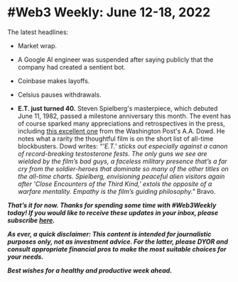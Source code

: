 # #Web3 Weekly: June 12-18, 2022

<!--

Technical and economic decentralization are inseparable.

Riff on Last Week Tonight coverage of tech monopolies: https://www.youtube.com/watch?v=jXf04bhcjbg

-->

The latest headlines:

- Market wrap. <!-- A crazy week. Fed meeting. S&P tips into bear market. Big crypto losses, including a dip in global market cap below $1T. NYT op-ed on why Fed is to blame for inflation: https://www.nytimes.com/2022/06/11/opinion/fed-federal-reserve-inflation-democrats.html -->

- A Google AI engineer was suspended after saying publicly that the company had created a sentient bot. <!-- https://www.washingtonpost.com/technology/2022/06/11/google-ai-lamda-blake-lemoine/ -->

- Coinbase makes layoffs. <!-- Joins peers like Gemini, Crypto.com, and BlockFi. Need a link... -->

- Celsius pauses withdrawals.

- **E.T. just turned 40.** Steven Spielberg's masterpiece, which debuted June 11, 1982, passed a milestone anniversary this month. The event has of course sparked many appreciations and retrospectives in the press, including [this excellent one](https://www.washingtonpost.com/arts-entertainment/2022/06/14/et-movie-anniversary/) from the Washington Post's A.A. Dowd. He notes what a rarity the thoughtful film is on the short list of all-time blockbusters. Dowd writes: *“'E.T.' sticks out especially against a canon of record-breaking testosterone fests. The only guns we see are wielded by the film’s bad guys, a faceless military presence that’s a far cry from the soldier-heroes that dominate so many of the other titles on the all-time charts. Spielberg, envisioning peaceful alien visitors again after 'Close Encounters of the Third Kind,' extols the opposite of a warfare mentality. Empathy is the film’s guiding philosophy."* Bravo.


_**That’s it for now. Thanks for spending some time with #Web3Weekly today! If you would like to receive these updates in your inbox, please subscribe [here](https://w3w.news).**_

_**As ever, a quick disclaimer: This content is intended for journalistic purposes only, not as investment advice. For the latter, please DYOR and consult appropriate financial pros to make the most suitable choices for your needs.**_

_**Best wishes for a healthy and productive week ahead.**_  
